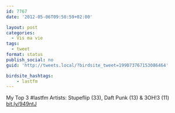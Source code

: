 ```yaml
---
id: 7767
date: '2012-05-06T09:50:59+02:00'

layout: post
categories:
  - Vis ma vie
tags:
  - tweet
format: status
publish_social: no
guid: 'http://tweets.local/?birdsite_tweet=199073767153086464'

birdsite_hashtags:
    - lastfm
---
```


My Top 3 #lastfm Artists: Stupeflip (33), Daft Punk (13) &amp; 3OH!3 (11) [bit.ly/949ntJ](http://bit.ly/949ntJ)